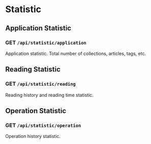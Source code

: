# Statistic

## Application Statistic

<h3><span class="text-green">GET</span> <code>/api/statistic/application</code> <Badge type="tip" text="^1.0.0" /></h3>

Application statistic. Total number of collections, articles, tags, etc.

## Reading Statistic

<h3><span class="text-green">GET</span> <code>/api/statistic/reading</code> <Badge type="tip" text="^1.0.0" /></h3>

Reading history and reading time statistic.

## Operation Statistic

<h3><span class="text-green">GET</span> <code>/api/statistic/operation</code> <Badge type="tip" text="^1.0.0" /></h3>

Operation history statistic.
